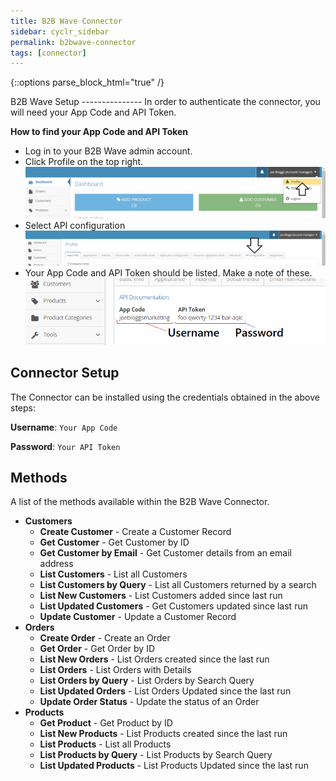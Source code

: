 ```yaml
---
title: B2B Wave Connector
sidebar: cyclr_sidebar
permalink: b2bwave-connector
tags: [connector]
---
```

{::options parse_block_html="true" /}
<section class="card py-5 my-5">
B2B Wave Setup
---------------
In order to authenticate the connector, you will need your App Code and API Token.

**How to find your App Code and API Token**

* Log in to your B2B Wave admin account.
* Click Profile on the top right.
 ![](./images/b2bwave-clickprofile.png)
* Select API configuration
 ![](./images/b2bwave-clickapiconfig.png)
* Your App Code and API Token should be listed.  Make a note of these.
  ![](./images/b2bwave-unpw.png)

Connector Setup
---------------
The Connector can be installed using the credentials obtained in the above steps:

**Username**: `Your App Code`

**Password**: `Your API Token`

Methods
---------------
A list of the methods available within the B2B Wave Connector.

* **Customers**
  * **Create Customer** - Create a Customer Record
  * **Get Customer** - Get Customer by ID
  * **Get Customer by Email** - Get Customer details from an email address
  * **List Customers** - List all Customers
  * **List Customers by Query** - List all Customers returned by a search
  * **List New Customers** - List Customers added since last run
  * **List Updated Customers** - Get Customers updated since last run
  * **Update Customer** - Update a Customer Record
* **Orders**
  * **Create Order** - Create an Order
  * **Get Order** - Get Order by ID
  * **List New Orders** - List Orders created since the last run
  * **List Orders** - List Orders with Details
  * **List Orders by Query** - List Orders by Search Query
  * **List Updated Orders** - List Orders Updated since the last run
  * **Update Order Status** - Update the status of an Order 
*  **Products**
   * **Get Product** - Get Product by ID
   * **List New Products** - List Products created since the last run
   * **List Products** - List all Products
   * **List Products by Query** - List Products by Search Query
   * **List Updated Products** - List Products Updated since the last run



</section>
